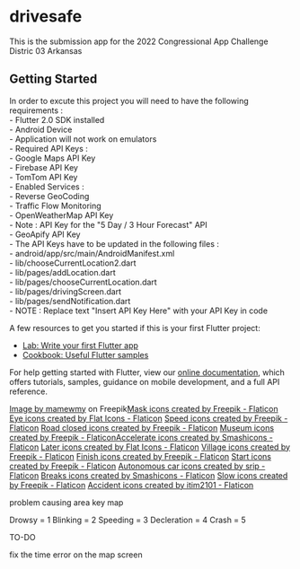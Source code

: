 # drivesafe

This is the submission app for the 2022 Congressional App Challenge Distric 03 Arkansas

## Getting Started

In order to excute this project you will need to have the following requirements :  <br />
      - Flutter 2.0 SDK installed <br />
      - Android Device <br />
        - Application will not work on emulators <br />
      - Required API Keys :  <br />
        - Google Maps API Key <br />
        - Firebase API Key <br />
        - TomTom API Key <br />
          - Enabled Services :  <br />
            - Reverse GeoCoding <br />
            - Traffic Flow Monitoring <br />
        - OpenWeatherMap API Key <br />
          - Note : API Key for the "5 Day / 3 Hour Forecast" API <br />
        - GeoApify API Key <br />
      - The API Keys have to be updated in the following files :  <br />
        - android/app/src/main/AndroidManifest.xml <br />
        - lib/chooseCurrentLocation2.dart <br />
        - lib/pages/addLocation.dart <br />
        - lib/pages/chooseCurrentLocation.dart <br />
        - lib/pages/drivingScreen.dart <br />
        - lib/pages/sendNotification.dart <br />
        - NOTE : Replace text "Insert API Key Here" with your API Key in code <br />

A few resources to get you started if this is your first Flutter project:

- [Lab: Write your first Flutter app](https://flutter.dev/docs/get-started/codelab)
- [Cookbook: Useful Flutter samples](https://flutter.dev/docs/cookbook)

For help getting started with Flutter, view our
[online documentation](https://flutter.dev/docs), which offers tutorials,
samples, guidance on mobile development, and a full API reference.

<a href="https://www.freepik.com/free-vector/red-triangle-warning-sign-vector-art-illustration_18379821.htm#query=warning&position=6&from_view=search">Image by mamewmy</a> on Freepik<a href="https://www.flaticon.com/free-icons/mask" title="mask icons">Mask icons created by Freepik - Flaticon</a>
<a href="https://www.flaticon.com/free-icons/eye" title="eye icons">Eye icons created by Flat Icons - Flaticon</a>
<a href="https://www.flaticon.com/free-icons/speed" title="speed icons">Speed icons created by Freepik - Flaticon</a>
<a href="https://www.flaticon.com/free-icons/road-closed" title="road closed icons">Road closed icons created by Freepik - Flaticon</a>
<a href="https://www.flaticon.com/free-icons/museum" title="museum icons">Museum icons created by Freepik - Flaticon</a><a href="https://www.flaticon.com/free-icons/accelerate" title="accelerate icons">Accelerate icons created by Smashicons - Flaticon</a>
<a href="https://www.flaticon.com/free-icons/later" title="later icons">Later icons created by Flat Icons - Flaticon</a>
<a href="https://www.flaticon.com/free-icons/village" title="village icons">Village icons created by Freepik - Flaticon</a>
<a href="https://www.flaticon.com/free-icons/finish" title="finish icons">Finish icons created by Freepik - Flaticon</a>
<a href="https://www.flaticon.com/free-icons/start" title="start icons">Start icons created by Freepik - Flaticon</a>
<a href="https://www.flaticon.com/free-icons/autonomous-car" title="autonomous car icons">Autonomous car icons created by srip - Flaticon</a>
<a href="https://www.flaticon.com/free-icons/breaks" title="breaks icons">Breaks icons created by Smashicons - Flaticon</a>
<a href="https://www.flaticon.com/free-icons/slow" title="slow icons">Slow icons created by Freepik - Flaticon</a>
<a href="https://www.flaticon.com/free-icons/accident" title="accident icons">Accident icons created by itim2101 - Flaticon</a>

problem causing area key map

Drowsy = 1
Blinking = 2
Speeding = 3
Decleration = 4
Crash = 5

TO-DO

fix the time error on the map screen
